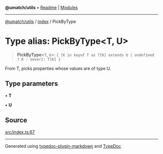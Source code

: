 **@umatch/utils** • [Readme](../../index.md) \| [Modules](../../modules.md)

***

[@umatch/utils](../../modules.md) / [index](../index.md) / PickByType

# Type alias: PickByType\<T, U\>

> **PickByType**\<`T`, `U`\>: `{ [K in keyof T as T[K] extends U | undefined ? K : never]: T[K] }`

From T, picks properties whose values are of type U.

## Type parameters

• **T**

• **U**

## Source

[src/index.ts:67](https://github.com/umatch-oficial/utils/blob/7369e19/src/index.ts#L67)

***

Generated using [typedoc-plugin-markdown](https://www.npmjs.com/package/typedoc-plugin-markdown) and [TypeDoc](https://typedoc.org/)
